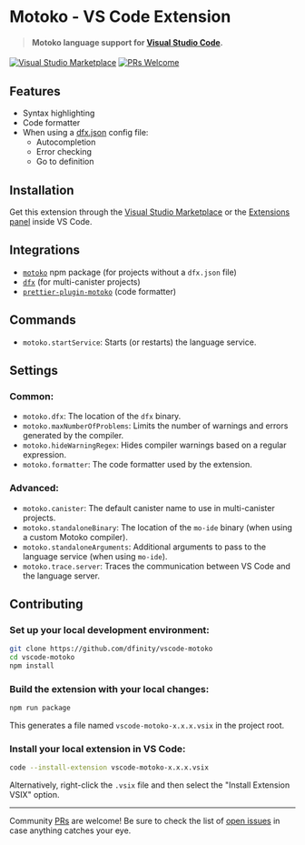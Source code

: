 # Motoko - VS Code Extension

> #### Motoko language support for [Visual Studio Code](https://code.visualstudio.com/).

[![Visual Studio Marketplace](https://vsmarketplacebadge.apphb.com/installs-short/dfinity-foundation.vscode-motoko.svg)](https://marketplace.visualstudio.com/items?itemName=dfinity-foundation.vscode-motoko)
[![PRs Welcome](https://img.shields.io/badge/PRs-welcome-brightgreen.svg)](https://github.com/dfinity/prettier-plugin-motoko/issues)

## Features

- Syntax highlighting
- Code formatter
- When using a [dfx.json](https://medium.com/@chiedo/6-steps-to-deploying-your-first-dapp-on-the-internet-computer-b9a36b45f91e) config file:
  - Autocompletion
  - Error checking
  - Go to definition

## Installation

Get this extension through the [Visual Studio Marketplace](https://marketplace.visualstudio.com/items?itemName=dfinity-foundation.vscode-motoko) or the [Extensions panel](https://code.visualstudio.com/docs/editor/extension-marketplace) inside VS Code.

## Integrations

- [`motoko`](https://www.npmjs.com/package/motoko) npm package (for projects without a `dfx.json` file)
- [`dfx`](https://internetcomputer.org/docs/current/developer-docs/build/install-upgrade-remove/) (for multi-canister projects)
- [`prettier-plugin-motoko`](https://npmjs.com/package/prettier-plugin-motoko) (code formatter)

## Commands

- `motoko.startService`: Starts (or restarts) the language service.

## Settings

### Common:

- `motoko.dfx`: The location of the `dfx` binary.
- `motoko.maxNumberOfProblems`: Limits the number of warnings and errors generated by the compiler.
- `motoko.hideWarningRegex`: Hides compiler warnings based on a regular expression.
- `motoko.formatter`: The code formatter used by the extension.

### Advanced:

- `motoko.canister`: The default canister name to use in multi-canister projects.
- `motoko.standaloneBinary`: The location of the `mo-ide` binary (when using a custom Motoko compiler).
- `motoko.standaloneArguments`: Additional arguments to pass to the language service (when using `mo-ide`).
- `motoko.trace.server`: Traces the communication between VS Code and the language server.

## Contributing

### Set up your local development environment:

```bash
git clone https://github.com/dfinity/vscode-motoko
cd vscode-motoko
npm install
```

### Build the extension with your local changes:

```bash
npm run package
```

This generates a file named `vscode-motoko-x.x.x.vsix` in the project root.

### Install your local extension in VS Code:

```bash
code --install-extension vscode-motoko-x.x.x.vsix
```

Alternatively, right-click the `.vsix` file and then select the "Install Extension VSIX" option.

---

Community [PRs](https://github.com/dfinity/vscode-motoko/pulls) are welcome! Be sure to check the list of [open issues](https://github.com/dfinity/vscode-motoko/issues) in case anything catches your eye.
